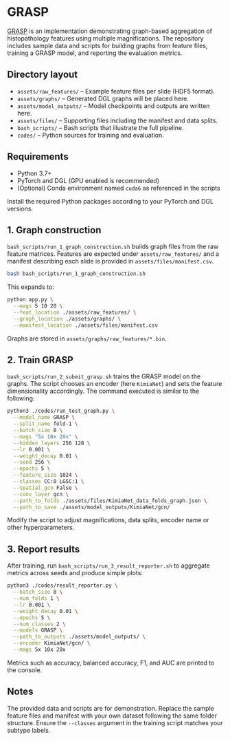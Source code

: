 # GRASP

[GRASP](https://openreview.net/pdf?id=k6xlOfZnTC) is an implementation demonstrating graph-based aggregation of histopathology features using multiple magnifications. The repository includes sample data and scripts for building graphs from feature files, training a GRASP model, and reporting the evaluation metrics.

## Directory layout

- `assets/raw_features/` – Example feature files per slide (HDF5 format).
- `assets/graphs/` – Generated DGL graphs will be placed here.
- `assets/model_outputs/` – Model checkpoints and outputs are written here.
- `assets/files/` – Supporting files including the manifest and data splits.
- `bash_scripts/` – Bash scripts that illustrate the full pipeline.
- `codes/` – Python sources for training and evaluation.

## Requirements

- Python 3.7+
- PyTorch and DGL (GPU enabled is recommended)
- (Optional) Conda environment named `cuda6` as referenced in the scripts

Install the required Python packages according to your PyTorch and DGL versions.

## 1. Graph construction

`bash_scripts/run_1_graph_construction.sh` builds graph files from the raw feature matrices. Features are expected under `assets/raw_features/` and a manifest describing each slide is provided in `assets/files/manifest.csv`.

```bash
bash bash_scripts/run_1_graph_construction.sh
```

This expands to:

```bash
python app.py \
  --mags 5 10 20 \
  --feat_location ./assets/raw_features/ \
  --graph_location ./assets/graphs/ \
  --manifest_location ./assets/files/manifest.csv
```

Graphs are stored in `assets/graphs/raw_features/*.bin`.

## 2. Train GRASP

`bash_scripts/run_2_submit_grasp.sh` trains the GRASP model on the graphs. The script chooses an encoder (here `KimiaNet`) and sets the feature dimensionality accordingly. The command executed is similar to the following:

```bash
python3 ./codes/run_test_graph.py \
  --model_name GRASP \
  --split_name fold-1 \
  --batch_size 8 \
  --mags "5x 10x 20x" \
  --hidden_layers 256 128 \
  --lr 0.001 \
  --weight_decay 0.01 \
  --seed 256 \
  --epochs 5 \
  --feature_size 1024 \
  --classes CC:0 LGSC:1 \
  --spatial_gcn False \
  --conv_layer gcn \
  --path_to_folds ./assets/files/KimiaNet_data_folds_graph.json \
  --path_to_save ./assets/model_outputs/KimiaNet/gcn/
```

Modify the script to adjust magnifications, data splits, encoder name or other hyperparameters.

## 3. Report results

After training, run `bash_scripts/run_3_result_reporter.sh` to aggregate metrics across seeds and produce simple plots:

```bash
python3 ./codes/result_reporter.py \
  --batch_size 8 \
  --num_folds 1 \
  --lr 0.001 \
  --weight_decay 0.01 \
  --epochs 5 \
  --num_classes 2 \
  --models GRASP \
  --path_to_outputs ./assets/model_outputs/ \
  --encoder KimiaNet/gcn/ \
  --mags 5x 10x 20x
```

Metrics such as accuracy, balanced accuracy, F1, and AUC are printed to the console.

## Notes

The provided data and scripts are for demonstration. Replace the sample feature files and manifest with your own dataset following the same folder structure. Ensure the `--classes` argument in the training script matches your subtype labels.

